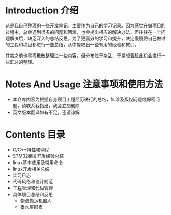# Introduction 介绍

这是我自己整理的一些开发笔记，主要作为自己的学习记录。因为感觉在做项目的过程中，总会遇到很多的问题和困难，也会提出相应的解决办法，但往往在一个问题解决后，缺乏深入的总结反思。为了更高效的学习和提升，决定慢慢将自己做过的工程和项目都进行一些总结，从中提取出一些有用的经验和教训。

其实之前也零零散散整理过一些内容，但分布过于杂乱，于是想着趁此机会进行一些汇总的整理。


# Notes And Usage 注意事项和使用方法

- 本仓库内容为根据自身项目工程经历进行的总结，如涉及版权问题或保密问题，请联系我指出，我会立刻删除
- 英文版本翻译如有不足，还请谅解

# Contents 目录

- C/C++特性和例程
- STM32相关开发经验总结
- linux基本使用及常用命令
- linux开发相关总结
- 实习日志
- 代码风格和设计规范
- 工程管理和代码管理
- 具体项目总结和反思
  - 物流搬运机器人
  - 墨水屏码表